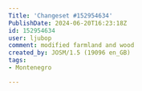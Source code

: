 ```yaml
---
Title: 'Changeset #152954634'
PublishDate: 2024-06-20T16:23:18Z
id: 152954634
user: ljubop
comment: modified farmland and wood
created_by: JOSM/1.5 (19096 en_GB)
tags:
- Montenegro

---
```

